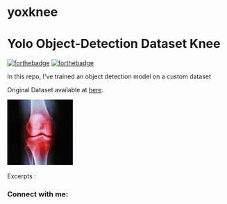 # yoxknee
# Yolo Object-Detection Dataset Knee

[![forthebadge](https://forthebadge.com/images/badges/made-with-python.svg)](https://forthebadge.com) [![forthebadge](https://forthebadge.com/images/badges/built-with-love.svg)](https://forthebadge.com)

In this repo, I've trained an object detection model on a custom dataset 

Original Dataset available at [here](https://github.com/).

<img src="https://raw.githubusercontent.com/Tommy-Ngx/yoxknee/main/Knee53.jpg" width="30%">


Excerpts :


### Connect with me:

